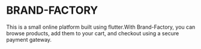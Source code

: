 # BRAND-FACTORY
This is a small online platform built using flutter.With Brand-Factory, you can browse products, add them to your cart, and checkout using a secure payment gateway.
